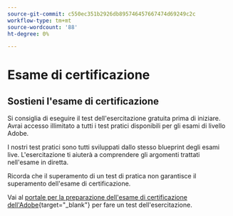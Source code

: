 ```yaml
---
source-git-commit: c550ec351b2926db895746457667474d69249c2c
workflow-type: tm+mt
source-wordcount: '88'
ht-degree: 0%

---
```

# Esame di certificazione

## Sostieni l&#39;esame di certificazione

Si consiglia di eseguire il test dell&#39;esercitazione gratuita prima di iniziare. Avrai accesso illimitato a tutti i test pratici disponibili per gli esami di livello Adobe.

I nostri test pratici sono tutti sviluppati dallo stesso blueprint degli esami live. L&#39;esercitazione ti aiuterà a comprendere gli argomenti trattati nell&#39;esame in diretta.

Ricorda che il superamento di un test di pratica non garantisce il superamento dell&#39;esame di certificazione.

Vai al [portale per la preparazione dell&#39;esame di certificazione dell&#39;Adobe](https://www.certmetrics.com/adobe/candidate/gmetrix_sso.aspx){target="_blank"} per fare un test dell&#39;esercitazione.